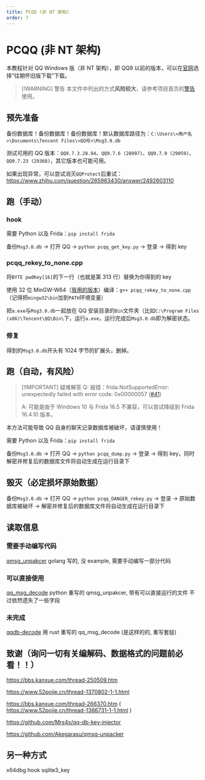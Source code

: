 ```yaml
---
title: PCQQ (非 NT 架构)
order: 7
---
```


# PCQQ (非 NT 架构)

本教程针对 QQ Windows 版（非 NT 架构），即 QQ9 以前的版本，可以在[官网](https://im.qq.com/pcqq/index.shtml)选择“往期怀旧版下载”下载。

> [!WARNING] 警告
本文件中列出的方式**风险较大**，请参考项目首页的[警告](/decrypt/description)使用。

## 预先准备

备份数据库！备份数据库！备份数据库！默认数据库路径为：`C:\Users\<用户名>\Documents\Tencent Files\<QQ号>\Msg3.0.db`

测试可用的 QQ 版本：`QQ9.7.3.28.94`、`QQ9.7.6 (28997)`、`QQ9.7.9 (29059)`、`QQ9.7.23 (29368)`，其它版本也可能可用。

如果出现异常，可以尝试消灭`QQProtect`后重试：<https://www.zhihu.com/question/265963430/answer/2492603110>

## 跑（手动）

### hook

需要 Python 以及 Frida：`pip install frida`

备份`Msg3.0.db` -> 打开 QQ -> `python pcqq_get_key.py` -> 登录 -> 得到 key

### pcqq_rekey_to_none.cpp

将`BYTE pwdKey[16]`的下一行（也就是第 313 行）替换为你得到的 key

使用 32 位 MinGW-W64（[我用的版本](https://sourceforge.net/projects/mingw-w64/files/Toolchains%20targetting%20Win32/Personal%20Builds/mingw-builds/8.1.0/threads-win32/dwarf/i686-8.1.0-release-win32-dwarf-rt_v6-rev0.7z)）编译：`g++ pcqq_rekey_to_none.cpp` （记得把`mingw32\bin`加到`PATH`环境变量）

把`a.exe`与`Msg3.0.db`一起放在 QQ 安装目录的`Bin`文件夹（比如`C:\Program Files (x86)\Tencent\QQ\Bin\`下，运行`a.exe`，运行完成后`Msg3.0.db`即为解密状态。

### 修复

得到的`Msg3.0.db`开头有 1024 字节的扩展头，删掉。

## 跑（自动，有风险）

> [!IMPORTANT] 疑难解答
> Q: 报错：frida.NotSupportedError: unexpectedly failed with error code: 0x00000057 ([#41](https://github.com/QQBackup/qq-win-db-key/issues/41))
>
> A: 可能是由于 Windows 10 与 Frida 16.5 不兼容，可以尝试降级到 Frida 16.4.10 版本。

本方法可能导致 QQ 自身的聊天记录数据库被破坏，请谨慎使用！

需要 Python 以及 Frida：`pip install frida`

备份`Msg3.0.db` -> 打开 QQ -> `python pcqq_dump.py` -> 登录 -> 得到 key，同时解密并修复后的数据库文件将自动生成在运行目录下

## 毁灭（必定损坏原始数据）

备份`Msg3.0.db` -> 打开 QQ -> `python pcqq_DANGER_rekey.py` -> 登录 -> 原始数据库被破坏 -> 解密并修复后的数据库文件将自动生成在运行目录下

## 读取信息

### 需要手动编写代码
[qmsg_unpakcer](https://github.com/Akegarasu/qmsg-unpacker)
golang 写的, 没 example, 需要手动编写一部分代码

### 可以直接使用
[qq_msg_decode](https://github.com/saucer-man/qq_msg_decode)
python 重写的 qmsg_unpakcer, 带有可以直接运行的文件 不过依然遗失了一些字段

### 未完成
[qqdb-decode](https://github.com/shenjackyuanjie/qqdb-decode)
用 rust 重写的 qq_msg_decode (是这样的的, 重写套娃)

## 致谢（询问一切有关编解码、数据格式的问题前必看！！）

<https://bbs.kanxue.com/thread-250509.htm>

<https://www.52pojie.cn/thread-1370802-1-1.html>

<https://bbs.kanxue.com/thread-266370.htm> ( <https://www.52pojie.cn/thread-1386731-1-1.html> )

<https://github.com/Mrs4s/qq-db-key-injector>

<https://github.com/Akegarasu/qmsg-unpacker>

## 另一种方式

x64dbg hook sqlite3_key
